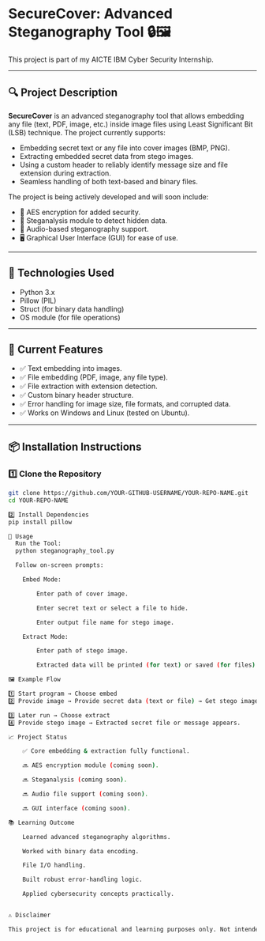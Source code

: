 # SecureCover: Advanced Steganography Tool 🔒🖼️

This project is part of my AICTE IBM Cyber Security Internship.

---

## 🔍 Project Description

**SecureCover** is an advanced steganography tool that allows embedding any file (text, PDF, image, etc.) inside image files using Least Significant Bit (LSB) technique. The project currently supports:

- Embedding secret text or any file into cover images (BMP, PNG).
- Extracting embedded secret data from stego images.
- Using a custom header to reliably identify message size and file extension during extraction.
- Seamless handling of both text-based and binary files.

The project is being actively developed and will soon include:

- 🔐 AES encryption for added security.
- 🎯 Steganalysis module to detect hidden data.
- 🎵 Audio-based steganography support.
- 🖥️ Graphical User Interface (GUI) for ease of use.

---

## 🔧 Technologies Used

- Python 3.x
- Pillow (PIL)
- Struct (for binary data handling)
- OS module (for file operations)

---

## 🚀 Current Features

- ✅ Text embedding into images.
- ✅ File embedding (PDF, image, any file type).
- ✅ File extraction with extension detection.
- ✅ Custom binary header structure.
- ✅ Error handling for image size, file formats, and corrupted data.
- ✅ Works on Windows and Linux (tested on Ubuntu).

---

## 📦 Installation Instructions

### 1️⃣ Clone the Repository

```bash
git clone https://github.com/YOUR-GITHUB-USERNAME/YOUR-REPO-NAME.git
cd YOUR-REPO-NAME

2️⃣ Install Dependencies
pip install pillow

🎯 Usage
  Run the Tool:
  python steganography_tool.py

  Follow on-screen prompts:

    Embed Mode:

        Enter path of cover image.

        Enter secret text or select a file to hide.

        Enter output file name for stego image.

    Extract Mode:

        Enter path of stego image.

        Extracted data will be printed (for text) or saved (for files).

🖼️ Example Flow

1️⃣ Start program → Choose embed
2️⃣ Provide image → Provide secret data (text or file) → Get stego image saved.

3️⃣ Later run → Choose extract
4️⃣ Provide stego image → Extracted secret file or message appears.

📈 Project Status

    ✅ Core embedding & extraction fully functional.

    🔜 AES encryption module (coming soon).

    🔜 Steganalysis (coming soon).

    🔜 Audio file support (coming soon).

    🔜 GUI interface (coming soon).

📚 Learning Outcome

    Learned advanced steganography algorithms.

    Worked with binary data encoding.

    File I/O handling.

    Built robust error-handling logic.

    Applied cybersecurity concepts practically.


⚠️ Disclaimer

This project is for educational and learning purposes only. Not intended for illegal use.

